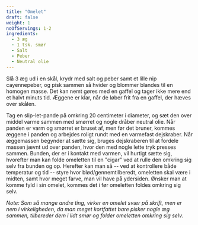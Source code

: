 ```yaml
---
title: "Omelet"
draft: false
weight: 1
noOfServings: 1-2
ingredients:
  - 3 æg
  - 1 tsk. smør
  - Salt
  - Peber
  - Neutral olie
---
```


Slå 3 æg ud i en skål, krydr med salt og peber samt et lille nip
cayennepeber, og pisk sammen så hvider og blommer blandes til en homogen
masse. Det kan nemt gøres med en gaffel og tager ikke mere end et halvt
minuts tid. Æggene er klar, når de løber frit fra en gaffel, der hæves
over skålen.

Tag en slip-let-pande på omkring 20 centimeter i diameter, og sæt den
over middel varme sammen med smørret og nogle dråber neutral olie. Når
panden er varm og smørret er bruset af, men før det bruner, kommes
æggene i panden og arbejdes roligt rundt med en varmefast dejskraber.
Når æggemassen begynder at sætte sig, bruges dejskraberen til at fordele
massen jævnt ud over panden, hvor den med nogle lette tryk presses
sammen. Bunden, der er i kontakt med varmen, vil hurtigt sætte sig,
hvorefter man kan folde omeletten til en "cigar" ved at rulle den
omkring sig selv fra bunden og op. Herefter kan man så -- ved at
kontrollere både temperatur og tid -- styre hvor blød/gennemtilberedt,
omeletten skal være i midten, samt hvor meget farve, man vil have på
ydersiden. Ønsker man at komme fyld i sin omelet, kommes det i før
omeletten foldes omkring sig selv.

*Note: Som så mange andre ting, virker en omelet svær på skrift, men er
nem i virkeligheden, da man meget kortfattet bare pisker nogle æg
sammen, tilbereder dem i lidt smør og folder omeletten omkring sig
selv.*


